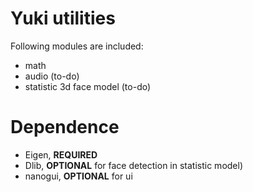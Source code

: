 # Yuki utilities
Following modules are included:
- math
- audio (to-do)
- statistic 3d face model (to-do)

# Dependence
- Eigen, **REQUIRED**
- Dlib, **OPTIONAL** for face detection in statistic model)
- nanogui, **OPTIONAL** for ui
